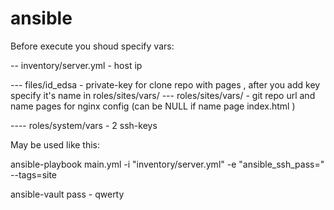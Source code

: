 # ansible

Before execute you shoud specify vars:

-- inventory/server.yml - host ip

--- files/id_edsa - private-key for clone repo with pages , after you add key specify it's name in roles/sites/vars/
--- roles/sites/vars/ - git repo url and name pages for nginx config (can be NULL if name page index.html )

---- roles/system/vars -  2 ssh-keys

May be used like this:

ansible-playbook main.yml -i "inventory/server.yml" -e "ansible_ssh_pass=" --tags=site

ansible-vault pass - qwerty